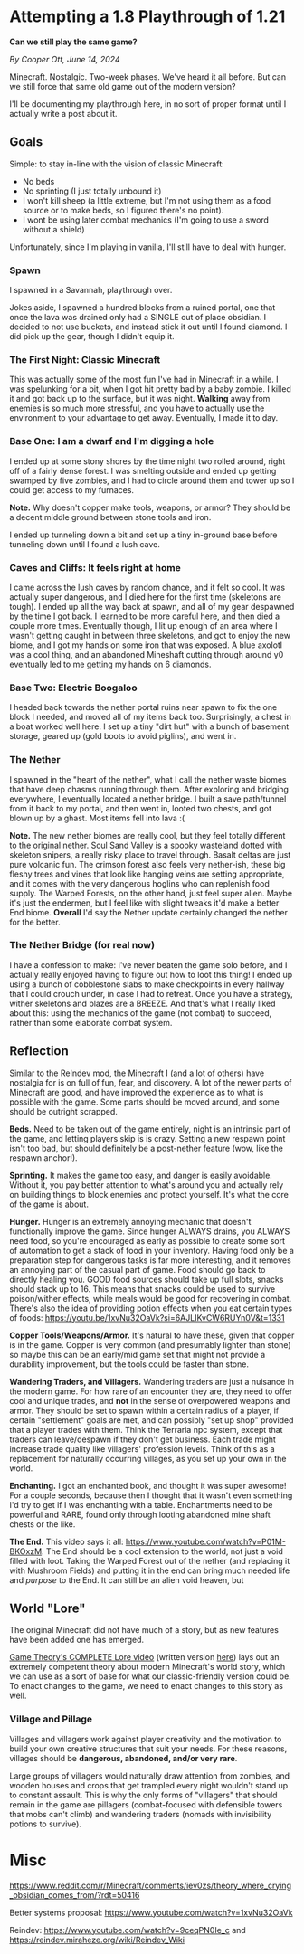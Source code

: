 # Attempting a 1.8 Playthrough of 1.21
**Can we still play the same game?**

*By Cooper Ott, June 14, 2024*

Minecraft. Nostalgic. Two-week phases. We've heard it all before. But can we still force that same old game out of the modern version?

I'll be documenting my playthrough here, in no sort of proper format until I actually write a post about it.

## Goals
Simple: to stay in-line with the vision of classic Minecraft:

- No beds
- No sprinting (I just totally unbound it)
- I won't kill sheep (a little extreme, but I'm not using them as a food source or to make beds, so I figured there's no point).
- I wont be using later combat mechanics (I'm going to use a sword without a shield)

Unfortunately, since I'm playing in vanilla, I'll still have to deal with hunger.

### Spawn
I spawned in a Savannah, playthrough over.

Jokes aside, I spawned a hundred blocks from a ruined portal, one that once the lava was drained only had a SINGLE out of place obsidian. I decided to not use buckets, and instead stick it out until I found diamond. I did pick up the gear, though I didn't equip it.

### The First Night: Classic Minecraft
This was actually some of the most fun I've had in Minecraft in a while. I was spelunking for a bit, when I got hit pretty bad by a baby zombie. I killed it and got back up to the surface, but it was night. **Walking** away from enemies is so much more stressful, and you have to actually use the environment to your advantage to get away. Eventually, I made it to day.

### Base One: I am a dwarf and I'm digging a hole
I ended up at some stony shores by the time night two rolled around, right off of a fairly dense forest. I was smelting outside and ended up getting swamped by five zombies, and I had to circle around them and tower up so I could get access to my furnaces.

**Note.** Why doesn't copper make tools, weapons, or armor? They should be a decent middle ground between stone tools and iron.

I ended up tunneling down a bit and set up a tiny in-ground base before tunneling down until I found a lush cave.

### Caves and Cliffs: It feels right at home
I came across the lush caves by random chance, and it felt so cool. It was actually super dangerous, and I died here for the first time (skeletons are tough). I ended up all the way back at spawn, and all of my gear despawned by the time I got back. I learned to be more careful here, and then died a couple more times. Eventually though, I lit up enough of an area where I wasn't getting caught in between three skeletons, and got to enjoy the new biome, and I got my hands on some iron that was exposed. A blue axolotl was a cool thing, and an abandoned Mineshaft cutting through around y0 eventually led to me getting my hands on 6 diamonds.

### Base Two: Electric Boogaloo
I headed back towards the nether portal ruins near spawn to fix the one block I needed, and moved all of my items back too. Surprisingly, a chest in a boat worked well here. I set up a tiny "dirt hut" with a bunch of basement storage, geared up (gold boots to avoid piglins), and went in.

### The Nether
I spawned in the "heart of the nether", what I call the nether waste biomes that have deep chasms running through them. After exploring and bridging everywhere, I eventually located a nether bridge. I built a save path/tunnel from it back to my portal, and then went in, looted two chests, and got blown up by a ghast. Most items fell into lava :(

**Note.** The new nether biomes are really cool, but they feel totally different to the original nether. Soul Sand Valley is a spooky wasteland dotted with skeleton snipers, a really risky place to travel through. Basalt deltas are just pure volcanic fun. The crimson forest also feels very nether-ish, these big fleshy trees and vines that look like hanging veins are setting appropriate, and it comes with the very dangerous hoglins who can replenish food supply. The Warped Forests, on the other hand, just feel super alien. Maybe it's just the endermen, but I feel like with slight tweaks it'd make a better End biome. **Overall** I'd say the Nether update certainly changed the nether for the better.

### The Nether Bridge (for real now)
I have a confession to make: I've never beaten the game solo before, and I actually really enjoyed having to figure out how to loot this thing! I ended up using a bunch of cobblestone slabs to make checkpoints in every hallway that I could crouch under, in case I had to retreat. Once you have a strategy, wither skeletons and blazes are a BREEZE. And that's what I really liked about this: using the mechanics of the game (not combat) to succeed, rather than some elaborate combat system.

## Reflection
Similar to the ReIndev mod, the Minecraft I (and a lot of others) have nostalgia for is on full of fun, fear, and discovery. A lot of the newer parts of Minecraft are good, and have improved the experience as to what is possible with the game. Some parts should be moved around, and some should be outright scrapped.

**Beds.** Need to be taken out of the game entirely, night is an intrinsic part of the game, and letting players skip is is crazy. Setting a new respawn point isn't too bad, but should definitely be a post-nether feature (wow, like the respawn anchor!).

**Sprinting.** It makes the game too easy, and danger is easily avoidable. Without it, you pay better attention to what's around you and actually rely on building things to block enemies and protect yourself. It's what the core of the game is about.

**Hunger.** Hunger is an extremely annoying mechanic that doesn't functionally improve the game. Since hunger ALWAYS drains, you ALWAYS need food, so you're encouraged as early as possible to create some sort of automation to get a stack of food in your inventory. Having food only be a preparation step for dangerous tasks is far more interesting, and it removes an annoying part of the casual part of game. Food should go back to directly healing you. GOOD food sources should take up full slots, snacks should stack up to 16. This means that snacks could be used to survive poison/wither effects, while meals would be good for recovering in combat. There's also the idea of providing potion effects when you eat certain types of foods: https://youtu.be/1xvNu32OaVk?si=6AJLIKvCW6RUYn0V&t=1331

**Copper Tools/Weapons/Armor.** It's natural to have these, given that copper is in the game. Copper is very common (and presumably lighter than stone) so maybe this can be an early/mid game set that might not provide a durability improvement, but the tools could be faster than stone.

**Wandering Traders, and Villagers.** Wandering traders are just a nuisance in the modern game. For how rare of an encounter they are, they need to offer cool and unique trades, and **not** in the sense of overpowered weapons and armor. They should be set to spawn within a certain radius of a player, if certain "settlement" goals are met, and can possibly "set up shop" provided that a player trades with them. Think the Terraria npc system, except that traders can leave/despawn if they don't get business. Each trade might increase trade quality like villagers' profession levels. Think of this as a replacement for naturally occurring villages, as you set up your own in the world.

**Enchanting.** I got an enchanted book, and thought it was super awesome! For a couple seconds, because then I thought that it wasn't even something I'd try to get if I was enchanting with a table. Enchantments need to be powerful and RARE, found only through looting abandoned mine shaft chests or the like.

**The End.** This video says it all: https://www.youtube.com/watch?v=P01M-BKOxzM. The End should be a cool extension to the world, not just a void filled with loot. Taking the Warped Forest out of the nether (and replacing it with Mushroom Fields) and putting it in the end can bring much needed life and *purpose* to the End. It can still be an alien void heaven, but 

## World "Lore"
The original Minecraft did not have much of a story, but as new features have been added one has emerged.

[Game Theory's COMPLETE Lore video](https://www.youtube.com/watch?v=ysQ-dMA_qkk) (written version [here](/blog/preview/Game-Theory-Minecraft.md)) lays out an extremely competent theory about modern Minecraft's world story, which we can use as a sort of base for what our classic-friendly version could be. To enact changes to the game, we need to enact changes to this story as well.

### Village and Pillage
Villages and villagers work against player creativity and the motivation to build your own creative structures that suit your needs. For these reasons, villages should be **dangerous, abandoned, and/or very rare**.

Large groups of villagers would naturally draw attention from zombies, and wooden houses and crops that get trampled every night wouldn't stand up to constant assault. This is why the only forms of "villagers" that should remain in the game are pillagers (combat-focused with defensible towers that mobs can't climb) and wandering traders (nomads with invisibility potions to survive).


# Misc
https://www.reddit.com/r/Minecraft/comments/iev0zs/theory_where_crying_obsidian_comes_from/?rdt=50416

Better systems proposal: https://www.youtube.com/watch?v=1xvNu32OaVk

Reindev: https://www.youtube.com/watch?v=9ceqPN0Ie_c and https://reindev.miraheze.org/wiki/Reindev_Wiki